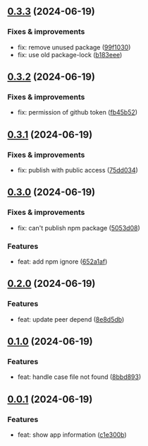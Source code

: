 ## [0.3.3](https://github.com/thingnoy/strapi-app-info/compare/v0.3.2...v0.3.3) (2024-06-19)

### Fixes & improvements
* fix: remove unused package ([99f1030](https://github.com/thingnoy/strapi-app-info/commit/99f10300cc73985ec54b5db0bbe4376731760ccc))
* fix: use old package-lock ([b183eee](https://github.com/thingnoy/strapi-app-info/commit/b183eeeaab8c1c86669dc48a68057ea1d41d5985))

## [0.3.2](https://github.com/thingnoy/strapi-app-info/compare/v0.3.1...v0.3.2) (2024-06-19)

### Fixes & improvements
* fix: permission of github token ([fb45b52](https://github.com/thingnoy/strapi-app-info/commit/fb45b52fa8947e9205186000bca0b3e1667f8cfe))

## [0.3.1](https://github.com/thingnoy/strapi-app-info/compare/v0.3.0...v0.3.1) (2024-06-19)

### Fixes & improvements
* fix: publish with public access ([75dd034](https://github.com/thingnoy/strapi-app-info/commit/75dd03442990d59736ffc4b1e4a7dbf8906aae17))

## [0.3.0](https://github.com/thingnoy/strapi-app-info/compare/v0.2.0...v0.3.0) (2024-06-19)

### Fixes & improvements
* fix: can't publish npm package ([5053d08](https://github.com/thingnoy/strapi-app-info/commit/5053d0883ebf1e5ff778bf7bb40bd6afe2356a63))

### Features
* feat: add npm ignore ([652a1af](https://github.com/thingnoy/strapi-app-info/commit/652a1af2399c95d83e56650cfa367e9787861634))

## [0.2.0](https://github.com/thingnoy/strapi-app-info/compare/v0.1.0...v0.2.0) (2024-06-19)

### Features
* feat: update peer depend ([8e8d5db](https://github.com/thingnoy/strapi-app-info/commit/8e8d5db653d51b70adda251774200ac0949eb0e7))

## [0.1.0](https://github.com/thingnoy/strapi-app-info/compare/v0.0.1...v0.1.0) (2024-06-19)

### Features
* feat: handle case file not found ([8bbd893](https://github.com/thingnoy/strapi-app-info/commit/8bbd8934abd9509711dee2a6f2dca4b0977c3789))

## [0.0.1](https://github.com/thingnoy/strapi-app-info/compare/undefined...v0.0.1) (2024-06-19)

### Features
* feat: show app information ([c1e300b](https://github.com/thingnoy/strapi-app-info/commit/c1e300be8c91acbdb709a3cc716719b317cc0d9d))
